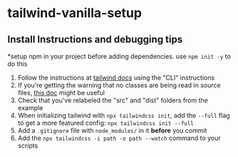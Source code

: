 # tailwind-vanilla-setup

## Install Instructions and debugging tips
*setup npm in your project before adding dependencies. use `npm init -y` to do this

1. Follow the instructions at [tailwind docs](https://tailwindcss.com/docs/installation) using the "CLI" instructions
2. If you're getting the warning that no classes are being read in source files, [this doc](https://tailwindcss.com/docs/content-configuration) might be useful
3. Check that you've relabeled the "src" and "dist" folders from the example
4. When initializing tailwind with `npx tailwindcss init`, add the `--full` flag to get a more featured config: `npx tailwindcss init --full`
5. Add a `.gitignore` file with `node_modules/` in it **before** you commit
6. Add the `npx tailwindcss -i path -o path --watch` command to your scripts
